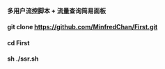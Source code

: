 #### 多用户流控脚本 + 流量查询简易面板
#### git clone  https://github.com/MinfredChan/First.git
#### cd  First
#### sh ./ssr.sh
